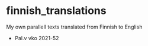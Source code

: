 # finnish_translations
My own parallell texts translated from Finnish to English

* Pal.v vko 2021-52
